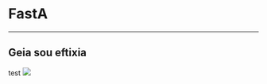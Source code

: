 # FastA
---
## Geia sou eftixia
test
![](https://media1.tenor.com/m/7_KRHOBcSnEAAAAC/happy-birthday-ashleigh.gif)
